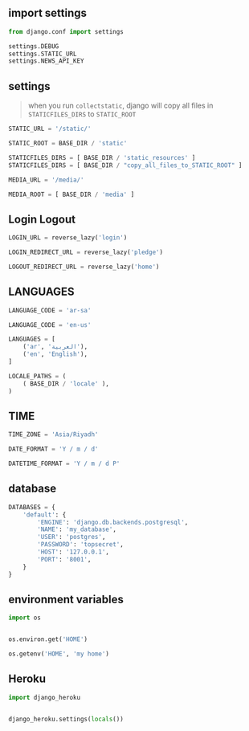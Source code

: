 ## import settings
```python
from django.conf import settings

settings.DEBUG
settings.STATIC_URL
settings.NEWS_API_KEY
```


## settings
> when you run `collectstatic`, django will 
> copy all files in `STATICFILES_DIRS` to `STATIC_ROOT`
```python
STATIC_URL = '/static/'

STATIC_ROOT = BASE_DIR / 'static'

STATICFILES_DIRS = [ BASE_DIR / 'static_resources' ]
STATICFILES_DIRS = [ BASE_DIR / "copy_all_files_to_STATIC_ROOT" ]

MEDIA_URL = '/media/'

MEDIA_ROOT = [ BASE_DIR / 'media' ]
```


## Login Logout
```python
LOGIN_URL = reverse_lazy('login')

LOGIN_REDIRECT_URL = reverse_lazy('pledge')

LOGOUT_REDIRECT_URL = reverse_lazy('home')
```


## LANGUAGES
```python
LANGUAGE_CODE = 'ar-sa'

LANGUAGE_CODE = 'en-us'

LANGUAGES = [
    ('ar', 'العربية'),
    ('en', 'English'),
]

LOCALE_PATHS = (
    ( BASE_DIR / 'locale' ),
)
```


## TIME
```python
TIME_ZONE = 'Asia/Riyadh'

DATE_FORMAT = 'Y / m / d'

DATETIME_FORMAT = 'Y / m / d P'
```


## database
```py
DATABASES = {
    'default': {
        'ENGINE': 'django.db.backends.postgresql',
        'NAME': 'my_database',
        'USER': 'postgres',
        'PASSWORD': 'topsecret',
        'HOST': '127.0.0.1',
        'PORT': '8001',
    }
}
```


## environment variables
```python
import os


os.environ.get('HOME')

os.getenv('HOME', 'my home')
```


## Heroku
```python
import django_heroku


django_heroku.settings(locals())
```
